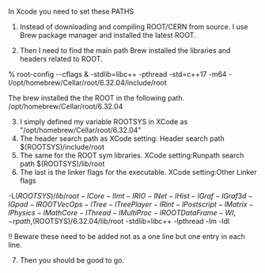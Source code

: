 In Xcode you need to set these PATHS

1. Instead of downloading and compiling ROOT/CERN from source. I use Brew package manager and installed the latest ROOT.

2. Then I need to find the main path Brew installed the libraries and headers related to ROOT.

  % root-config --cflags
  & -stdlib=libc++ -pthread -std=c++17 -m64 -I/opt/homebrew/Cellar/root/6.32.04/include/root

  The brew installed the the ROOT in the following path.
    /opt/homebrew/Cellar/root/6.32.04
    
3. I simply defined my variable ROOTSYS in XCode as "/opt/homebrew/Cellar/root/6.32.04"
4. The header search path as
    XCode setting: Header search path
    $(ROOTSYS)/include/root
5. The same for the ROOT sym libraries.
    XCode setting:Runpath search path
    $(ROOTSYS)/lib/root
6. The last is the linker flags for the executable.
 XCode setting:Other Linker flags

-L$(ROOTSYS)/lib/root
-lCore
-lImt
-lRIO
-lNet
-lHist
-lGraf
-lGraf3d
-lGpad
-lROOTVecOps
-lTree
-lTreePlayer
-lRint
-lPostscript
-lMatrix
-lPhysics
-lMathCore
-lThread
-lMultiProc
-lROOTDataFrame
-Wl,-rpath,$(ROOTSYS)/6.32.04/lib/root
-stdlib=libc++
-lpthread
-lm
-ldl

!! Beware these need to be added not as a one line but one entry in each line.

7. Then you should be good to go.



